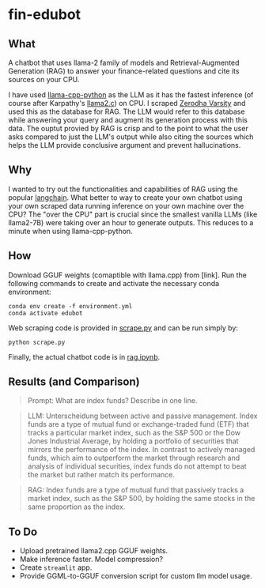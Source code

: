 # fin-edubot

## What
A chatbot that uses llama-2 family of models and Retrieval-Augmented Generation (RAG) to answer your finance-related questions and cite its sources on your CPU. 

I have used [llama-cpp-python](https://github.com/abetlen/llama-cpp-python) as the LLM as it has the fastest inference (of course after Karpathy's [llama2.c](https://github.com/karpathy/llama2.c)) on CPU. I scraped [Zerodha Varsity](https://zerodha.com/varsity/) and used this as the database for RAG. The LLM would refer to this database while answering your query and augment its generation process with this data. The ouptut provied by RAG is crisp and to the point to what the user asks compared to just the LLM's output while also citing the sources which helps the LLM provide conclusive argument and prevent hallucinations.

## Why

I wanted to try out the functionalities and capabilities of RAG using the popular [langchain](https://www.langchain.com/). What better to way to create your own chatbot using your own scraped data running inference on your own machine over the CPU? The "over the CPU" part is crucial since the smallest vanilla LLMs (like llama2-7B) were taking over an hour to generate outputs. This reduces to a minute when using llama-cpp-python.


## How
Download GGUF weights (comaptible with llama.cpp) from [link]. Run the following commands to create and activate the necessary conda environment: 
```
conda env create -f environment.yml
conda activate edubot
```
Web scraping code is provided in [scrape.py](scrape.py) and can be run simply by:
```
python scrape.py
```
Finally, the actual chatbot code is in [rag.ipynb](rag.ipynb).

## Results (and Comparison)
> Prompt: What are index funds? Describe in one line.

> LLM: Unterscheidung between active and passive management. Index funds are a type of mutual fund or exchange-traded fund (ETF) that tracks a particular market index, such as the S&P 500 or the Dow Jones Industrial Average, by holding a portfolio of securities that mirrors the performance of the index. In contrast to actively managed funds, which aim to outperform the market through research and analysis of individual securities, index funds do not attempt to beat the market but rather match its performance.

> RAG: Index funds are a type of mutual fund that passively tracks a market index, such as the S&P 500, by holding the same stocks in the same proportion as the index. 


## To Do

- Upload pretrained llama2.cpp GGUF weights.
- Make inference faster. Model compression?
- Create `streamlit` app.
- Provide GGML-to-GGUF conversion script for custom llm model usage.